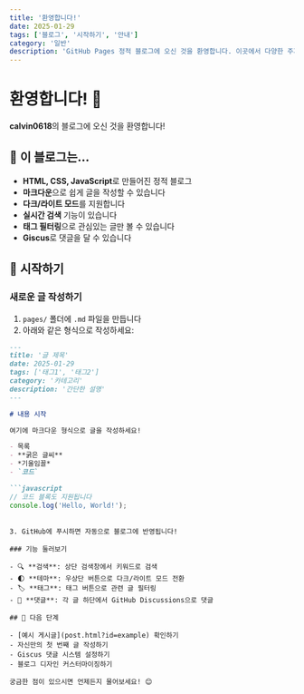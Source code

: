 ```yaml
---
title: '환영합니다!'
date: 2025-01-29
tags: ['블로그', '시작하기', '안내']
category: '일반'
description: 'GitHub Pages 정적 블로그에 오신 것을 환영합니다. 이곳에서 다양한 주제의 글들을 만나보세요.'
---
```


# 환영합니다! 🎉

**calvin0618**의 블로그에 오신 것을 환영합니다!

## 📖 이 블로그는...

- **HTML, CSS, JavaScript**로 만들어진 정적 블로그
- **마크다운**으로 쉽게 글을 작성할 수 있습니다
- **다크/라이트 모드**를 지원합니다
- **실시간 검색** 기능이 있습니다
- **태그 필터링**으로 관심있는 글만 볼 수 있습니다
- **Giscus**로 댓글을 달 수 있습니다

## 🚀 시작하기

### 새로운 글 작성하기

1. `pages/` 폴더에 `.md` 파일을 만듭니다
2. 아래와 같은 형식으로 작성하세요:

```markdown
---
title: '글 제목'
date: 2025-01-29
tags: ['태그1', '태그2']
category: '카테고리'
description: '간단한 설명'
---

# 내용 시작

여기에 마크다운 형식으로 글을 작성하세요!

- 목록
- **굵은 글씨**
- *기울임꼴*
- `코드`

```javascript
// 코드 블록도 지원됩니다
console.log('Hello, World!');
```
```

3. GitHub에 푸시하면 자동으로 블로그에 반영됩니다!

### 기능 둘러보기

- 🔍 **검색**: 상단 검색창에서 키워드로 검색
- 🌓 **테마**: 우상단 버튼으로 다크/라이트 모드 전환
- 🏷️ **태그**: 태그 버튼으로 관련 글 필터링
- 💬 **댓글**: 각 글 하단에서 GitHub Discussions으로 댓글

## 📂 다음 단계

- [예시 게시글](post.html?id=example) 확인하기
- 자신만의 첫 번째 글 작성하기
- Giscus 댓글 시스템 설정하기
- 블로그 디자인 커스터마이징하기

궁금한 점이 있으시면 언제든지 물어보세요! 😊
